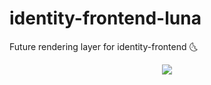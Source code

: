 # identity-frontend-luna
Future rendering layer for identity-frontend 🌜

<center>
<img src="https://user-images.githubusercontent.com/11539094/36859916-d2c90a6c-1d77-11e8-950f-37e3d5744859.png"/>
</center>
